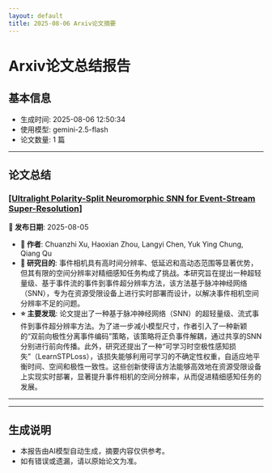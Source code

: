 ```yaml
---
layout: default
title: 2025-08-06 Arxiv论文摘要
---
```


# Arxiv论文总结报告

## 基本信息
- 生成时间: 2025-08-06 12:50:34
- 使用模型: gemini-2.5-flash
- 论文数量: 1 篇

---

## 论文总结

### [[Ultralight Polarity-Split Neuromorphic SNN for Event-Stream Super-Resolution]](http://arxiv.org/abs/2508.03244v1)
<!-- 2025-08-05 -->
**📅 发布日期**: 2025-08-05

*   **👥 作者**: Chuanzhi Xu, Haoxian Zhou, Langyi Chen, Yuk Ying Chung, Qiang Qu
*   **🎯 研究目的**: 事件相机具有高时间分辨率、低延迟和高动态范围等显著优势，但其有限的空间分辨率对精细感知任务构成了挑战。本研究旨在提出一种超轻量级、基于事件流的事件到事件超分辨率方法，该方法基于脉冲神经网络（SNN），专为在资源受限设备上进行实时部署而设计，以解决事件相机空间分辨率不足的问题。
*   **⭐ 主要发现**: 论文提出了一种基于脉冲神经网络（SNN）的超轻量级、流式事件到事件超分辨率方法。为了进一步减小模型尺寸，作者引入了一种新颖的“双前向极性分离事件编码”策略，该策略将正负事件解耦，通过共享的SNN分别进行前向传播。此外，研究还提出了一种“可学习时空极性感知损失”（LearnSTPLoss），该损失能够利用可学习的不确定性权重，自适应地平衡时间、空间和极性一致性。这些创新使得该方法能够高效地在资源受限设备上实现实时部署，显著提升事件相机的空间分辨率，从而促进精细感知任务的发展。

---

---

## 生成说明
- 本报告由AI模型自动生成，摘要内容仅供参考。
- 如有错误或遗漏，请以原始论文为准。
